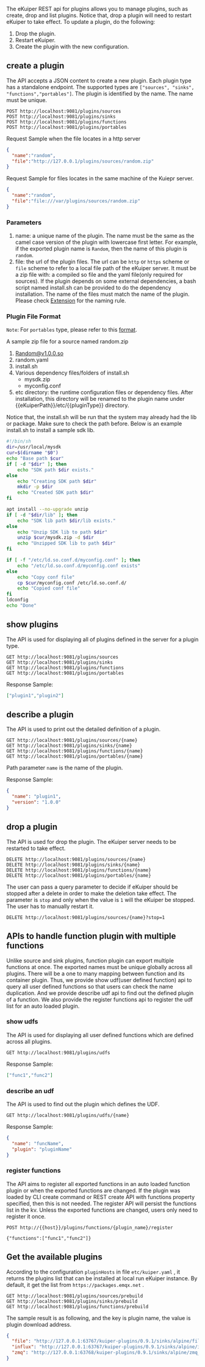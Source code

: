 
The eKuiper REST api for plugins allows you to manage plugins, such as create, drop and list plugins. Notice that, drop a plugin will need to restart eKuiper to take effect. To update a plugin, do the following:
1. Drop the plugin.
2. Restart eKuiper.
3. Create the plugin with the new configuration.

## create a plugin

The API accepts a JSON content to create a new plugin. Each plugin type has a standalone endpoint. The supported types are `["sources", "sinks", "functions","portables"]`. The plugin is identified by the name. The name must be unique.
```shell
POST http://localhost:9081/plugins/sources
POST http://localhost:9081/plugins/sinks
POST http://localhost:9081/plugins/functions
POST http://localhost:9081/plugins/portables
```
Request Sample when the file locates in a http server

```json
{
  "name":"random",
  "file":"http://127.0.0.1/plugins/sources/random.zip"
}
```

Request Sample for files locates in the same machine of the Kuiepr server.

```json
{
  "name":"random",
  "file":"file:///var/plugins/sources/random.zip"
}
```

### Parameters

1. name: a unique name of the plugin. The name must be the same as the camel case version of the plugin with lowercase first letter. For example, if the exported plugin name is `Random`, then the name of this plugin is `random`.
2. file: the url of the plugin files. The url can be `http` or `https` scheme or `file` scheme to refer to a local file path of the eKuiper server. It must be a zip file with: a compiled so file and the yaml file(only required for sources). If the plugin depends on some external dependencies, a bash script named install.sh can be provided to do the dependency installation. The name of the files must match the name of the plugin. Please check [Extension](../../extension/overview.md) for the naming rule.

### Plugin File Format
`Note`: For `portables` type, please refer to this [format](../../extension/portable/overview.md#package).

A sample zip file for a source named random.zip
1. Random@v1.0.0.so
2. random.yaml
3. install.sh
4. Various dependency files/folders of install.sh   
   - mysdk.zip
   - myconfig.conf
5. etc directory: the runtime configuration files or dependency files. After installation, this directory will be renamed to the plugin name under {{eKuiperPath}}/etc/{{pluginType}} directory.

Notice that, the install.sh will be run that the system may already had the lib or package. Make sure to check the path before. Below is an example install.sh to install a sample sdk lib. 
```bash
#!/bin/sh
dir=/usr/local/mysdk
cur=$(dirname "$0")
echo "Base path $cur" 
if [ -d "$dir" ]; then
    echo "SDK path $dir exists." 
else
    echo "Creating SDK path $dir"
    mkdir -p $dir
    echo "Created SDK path $dir"
fi

apt install --no-upgrade unzip
if [ -d "$dir/lib" ]; then
    echo "SDK lib path $dir/lib exists." 
else
    echo "Unzip SDK lib to path $dir"
    unzip $cur/mysdk.zip -d $dir
    echo "Unzipped SDK lib to path $dir"
fi

if [ -f "/etc/ld.so.conf.d/myconfig.conf" ]; then
    echo "/etc/ld.so.conf.d/myconfig.conf exists"
else
    echo "Copy conf file"
    cp $cur/myconfig.conf /etc/ld.so.conf.d/
    echo "Copied conf file"
fi
ldconfig
echo "Done"
```

## show plugins

The API is used for displaying all of plugins defined in the server for a plugin type.

```shell
GET http://localhost:9081/plugins/sources
GET http://localhost:9081/plugins/sinks
GET http://localhost:9081/plugins/functions
GET http://localhost:9081/plugins/portables
```

Response Sample:

```json
["plugin1","plugin2"]
```

## describe a plugin

The API is used to print out the detailed definition of a plugin.

```shell
GET http://localhost:9081/plugins/sources/{name}
GET http://localhost:9081/plugins/sinks/{name}
GET http://localhost:9081/plugins/functions/{name}
GET http://localhost:9081/plugins/portables/{name}
```

Path parameter `name` is the name of the plugin.

Response Sample: 

```json
{
  "name": "plugin1",
  "version": "1.0.0"
}
```

## drop a plugin

The API is used for drop the plugin. The eKuiper server needs to be restarted to take effect.

```shell
DELETE http://localhost:9081/plugins/sources/{name}
DELETE http://localhost:9081/plugins/sinks/{name}
DELETE http://localhost:9081/plugins/functions/{name}
DELETE http://localhost:9081/plugins/portables/{name}
```
The user can pass a query parameter to decide if eKuiper should be stopped after a delete in order to make the deletion take effect. The parameter is `stop` and only when the value is `1` will the eKuiper be stopped. The user has to manually restart it.
```shell
DELETE http://localhost:9081/plugins/sources/{name}?stop=1
```

## APIs to handle function plugin with multiple functions

Unlike source and sink plugins, function plugin can export multiple functions at once. The exported names must be unique globally across all plugins. There will be a one to many mapping between function and its container plugin. Thus, we provide show udf(user defined function) api to query all user defined functions so that users can check the name duplication. And we provide describe udf api to find out the defined plugin of a function. We also provide the register functions api to register the udf list for an auto loaded plugin.

### show udfs

The API is used for displaying all user defined functions which are defined across all plugins.

```shell
GET http://localhost:9081/plugins/udfs
```

Response Sample:

```json
["func1","func2"]
```

### describe an udf

The API is used to find out the plugin which defines the UDF.

```shell
GET http://localhost:9081/plugins/udfs/{name}
```

Response Sample:

```json
{
  "name": "funcName",
  "plugin": "pluginName"
}
```

### register functions

The API aims to register all exported functions in an auto loaded function plugin or when the exported functions are changed. If the plugin was loaded by CLI create command or REST create API with functions property specified, then this is not needed. The register API will persist the functions list in the kv. Unless the exported functions are changed, users only need to register it once.

```shell
POST http://{{host}}/plugins/functions/{plugin_name}/register

{"functions":["func1","func2"]}

```

## Get the available plugins

According to the configuration `pluginHosts` in file `etc/kuiper.yaml` ,  it returns the plugins list that can be installed at local run eKuiper instance. By default, it get the list from `https://packages.emqx.net` .

```
GET http://localhost:9081/plugins/sources/prebuild
GET http://localhost:9081/plugins/sinks/prebuild
GET http://localhost:9081/plugins/functions/prebuild
```

The sample result is as following, and the key is plugin name, the value is plugin download address.

```json
{
  "file": "http://127.0.0.1:63767/kuiper-plugins/0.9.1/sinks/alpine/file_arm64.zip",
  "influx": "http://127.0.0.1:63767/kuiper-plugins/0.9.1/sinks/alpine/influx_arm64.zip",
  "zmq": "http://127.0.0.1:63768/kuiper-plugins/0.9.1/sinks/alpine/zmq_arm64.zip"
}
```